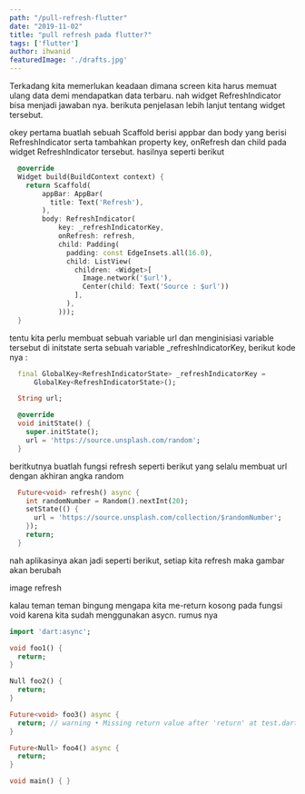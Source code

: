 ```yaml
---
path: "/pull-refresh-flutter"
date: "2019-11-02"
title: "pull refresh pada flutter?"
tags: ['flutter']
author: ihwanid
featuredImage: './drafts.jpg'
---
```

Terkadang kita memerlukan keadaan dimana screen kita harus memuat ulang data demi mendapatkan data terbaru. nah widget RefreshIndicator bisa menjadi jawaban nya. berikuta penjelasan lebih lanjut tentang widget tersebut. 

okey pertama buatlah sebuah Scaffold berisi appbar dan body yang berisi RefreshIndicator serta tambahkan property key, onRefresh dan child pada widget RefreshIndicator tersebut. hasilnya seperti berikut

```dart
  @override
  Widget build(BuildContext context) {
    return Scaffold(
        appBar: AppBar(
          title: Text('Refresh'),
        ),
        body: RefreshIndicator(
            key: _refreshIndicatorKey,
            onRefresh: refresh,
            child: Padding(
              padding: const EdgeInsets.all(16.0),
              child: ListView(
                children: <Widget>[
                  Image.network('$url'),
                  Center(child: Text('Source : $url'))
                ],
              ),
            )));
  }
```

tentu kita perlu membuat sebuah variable url dan menginisiasi variable tersebut di initstate serta sebuah variable _refreshIndicatorKey, berikut kode nya :

```dart
  final GlobalKey<RefreshIndicatorState> _refreshIndicatorKey =
      GlobalKey<RefreshIndicatorState>();

  String url;

  @override
  void initState() {
    super.initState();
    url = 'https://source.unsplash.com/random';
  }
```

beritkutnya buatlah fungsi refresh seperti berikut yang selalu membuat url dengan akhiran angka random 
```dart
  Future<void> refresh() async {
    int randomNumber = Random().nextInt(20);
    setState(() {
      url = 'https://source.unsplash.com/collection/$randomNumber';
    });
    return;
  }
```

nah aplikasinya akan jadi seperti berikut, setiap kita refresh maka gambar akan berubah

image refresh

kalau teman teman bingung mengapa kita me-return kosong pada fungsi void karena kita sudah menggunakan asycn. rumus nya

```dart
import 'dart:async';

void foo1() {
  return;
}

Null foo2() {
  return;
}

Future<void> foo3() async {
  return; // warning • Missing return value after 'return' at test.dart:12:3 • return_without_value                                                                                                                                                            
}

Future<Null> foo4() async {
  return;
}

void main() { }
```

